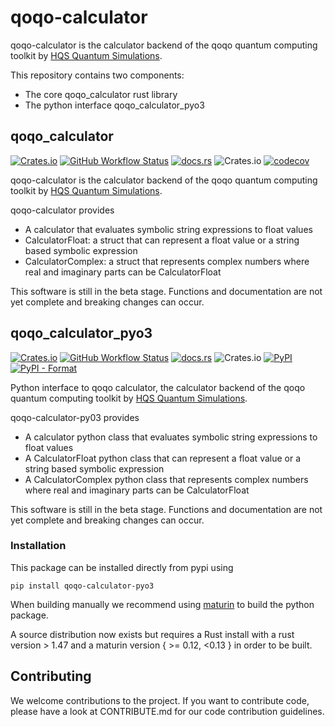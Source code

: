 # qoqo-calculator

qoqo-calculator is the calculator backend of the qoqo quantum computing toolkit by [HQS Quantum Simulations](https://quantumsimulations.de).

This repository contains two components:

* The core qoqo_calculator rust library
* The python interface qoqo_calculator_pyo3

## qoqo_calculator

[![Crates.io](https://img.shields.io/crates/v/qoqo_calculator)](https://crates.io/crates/qoqo_calculator)
[![GitHub Workflow Status](https://github.com/HQSquantumsimulations/qoqo_calculator/workflows/ci_tests/badge.svg)](https://github.com/HQSquantumsimulations/qoqo_calculator/actions)
[![docs.rs](https://img.shields.io/docsrs/qoqo_calculator)](https://docs.rs/qoqo_calculator/)
![Crates.io](https://img.shields.io/crates/l/qoqo_calculator)
[![codecov](https://codecov.io/gh/HQSquantumsimulations/qoqo_calculator/branch/main/graph/badge.svg?token=2MCD6EN4UX)](https://codecov.io/gh/HQSquantumsimulations/qoqo_calculator)

qoqo-calculator is the calculator backend of the qoqo quantum computing toolkit by [HQS Quantum Simulations](https://quantumsimulations.de).

qoqo-calculator provides

* A calculator that evaluates symbolic string expressions to float values
* CalculatorFloat: a struct that can represent a float value or a string based symbolic expression
* CalculatorComplex: a struct that represents complex numbers where real and imaginary parts can be CalculatorFloat

This software is still in the beta stage. Functions and documentation are not yet complete and breaking changes can occur.

## qoqo_calculator_pyo3

[![Crates.io](https://img.shields.io/crates/v/qoqo_calculator_pyo3)](https://crates.io/crates/qoqo_calculator_pyo3)
[![GitHub Workflow Status](https://github.com/HQSquantumsimulations/qoqo_calculator_pyo3/workflows/ci_tests/badge.svg)](https://github.com/HQSquantumsimulations/qoqo_calculator_pyo3/actions)
[![docs.rs](https://img.shields.io/docsrs/qoqo_calculator_pyo3)](https://docs.rs/qoqo_calculator_pyo3/)
![Crates.io](https://img.shields.io/crates/l/qoqo_calculator_pyo3)
[![PyPI](https://img.shields.io/pypi/v/qoqo_calculator_pyo3)](https://pypi.org/project/qoqo_calculator_pyo3/)
[![PyPI - Format](https://img.shields.io/pypi/format/qoqo_calculator_pyo3)](https://pypi.org/project/qoqo_calculator_pyo3/)

Python interface to qoqo calculator, the calculator backend of the qoqo quantum computing toolkit by [HQS Quantum Simulations](https://quantumsimulations.de).

qoqo-calculator-py03 provides

* A calculator python class that evaluates symbolic string expressions to float values
* A CalculatorFloat python class that can represent a float value or a string based symbolic expression
* A CalculatorComplex python class that represents complex numbers where real and imaginary parts can be CalculatorFloat

This software is still in the beta stage. Functions and documentation are not yet complete and breaking changes can occur.

### Installation

This package can be installed directly from pypi using

```shell
pip install qoqo-calculator-pyo3
```

When building manually we recommend using [maturin](https://github.com/PyO3/maturin) to build the python package.

A source distribution now exists but requires a Rust install with a rust version > 1.47 and a maturin version { >= 0.12, <0.13 } in order to be built.

## Contributing

We welcome contributions to the project. If you want to contribute code, please have a look at CONTRIBUTE.md for our code contribution guidelines.
